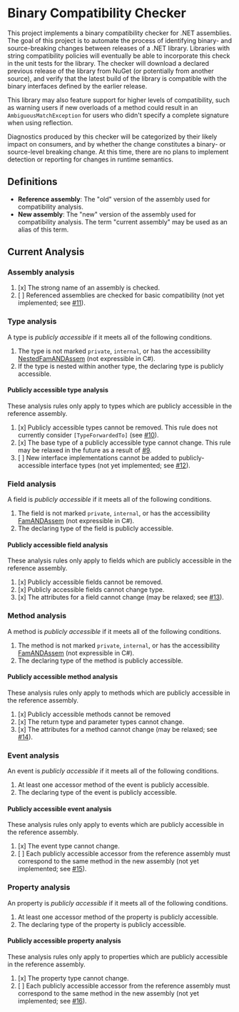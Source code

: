 # Binary Compatibility Checker

This project implements a binary compatibility checker for .NET assemblies. The goal of this project is to automate the
process of identifying binary- and source-breaking changes between releases of a .NET library. Libraries with string
compatibility policies will eventually be able to incorporate this check in the unit tests for the library. The checker
will download a declared previous release of the library from NuGet (or potentially from another source), and verify
that the latest build of the library is compatible with the binary interfaces defined by the earlier release.

This library may also feature support for higher levels of compatibility, such as warning users if new overloads of a
method could result in an `AmbiguousMatchException` for users who didn't specify a complete signature when using
reflection.

Diagnostics produced by this checker will be categorized by their likely impact on consumers, and by whether the change
constitutes a binary- or source-level breaking change. At this time, there are no plans to implement detection or
reporting for changes in runtime semantics.

## Definitions

* **Reference assembly**: The "old" version of the assembly used for compatibility analysis.
* **New assembly**: The "new" version of the assembly used for compatibility analysis. The term "current assembly" may
  be used as an alias of this term.

## Current Analysis

### Assembly analysis

1. [x] The strong name of an assembly is checked.
2. [ ] Referenced assemblies are checked for basic compatibility (not yet implemented; see
   [#11](https://github.com/rackerlabs/dotnet-compatibility/issues/11)).

### Type analysis

A type is *publicly accessible* if it meets all of the following conditions.

1. The type is not marked `private`, `internal`, or has the accessibility
   [NestedFamANDAssem](http://msdn.microsoft.com/en-us/library/system.reflection.typeattributes.aspx) (not expressible
   in C#).
2. If the type is nested within another type, the declaring type is publicly accessible.

#### Publicly accessible type analysis

These analysis rules only apply to types which are publicly accessible in the reference assembly.

1. [x] Publicly accessible types cannot be removed. This rule does not currently consider `[TypeForwardedTo]` (see
   [#10](https://github.com/rackerlabs/dotnet-compatibility/issues/10)).
2. [x] The base type of a publicly accessible type cannot change. This rule may be relaxed in the future as a result of
   [#9](https://github.com/rackerlabs/dotnet-compatibility/issues/9).
3. [ ] New interface implementations cannot be added to publicly-accessible interface types (not yet implemented; see
   [#12](https://github.com/rackerlabs/dotnet-compatibility/issues/12)).

### Field analysis

A field is *publicly accessible* if it meets all of the following conditions.

1. The field is not marked `private`, `internal`, or has the accessibility
   [FamANDAssem](http://msdn.microsoft.com/en-us/library/system.reflection.fieldattributes.aspx) (not expressible
   in C#).
2. The declaring type of the field is publicly accessible.

#### Publicly accessible field analysis

These analysis rules only apply to fields which are publicly accessible in the reference assembly.

1. [x] Publicly accessible fields cannot be removed.
2. [x] Publicly accessible fields cannot change type.
3. [x] The attributes for a field cannot change (may be relaxed; see
   [#13](https://github.com/rackerlabs/dotnet-compatibility/issues/13)).

### Method analysis

A method is *publicly accessible* if it meets all of the following conditions.

1. The method is not marked `private`, `internal`, or has the accessibility
   [FamANDAssem](http://msdn.microsoft.com/en-us/library/system.reflection.methodattributes.aspx) (not expressible
   in C#).
2. The declaring type of the method is publicly accessible.

#### Publicly accessible method analysis

These analysis rules only apply to methods which are publicly accessible in the reference assembly.

1. [x] Publicly accessible methods cannot be removed
2. [x] The return type and parameter types cannot change.
3. [x] The attributes for a method cannot change (may be relaxed; see
   [#14](https://github.com/rackerlabs/dotnet-compatibility/issues/14)).

### Event analysis

An event is *publicly accessible* if it meets all of the following conditions.

1. At least one accessor method of the event is publicly accessible.
2. The declaring type of the event is publicly accessible.

#### Publicly accessible event analysis

These analysis rules only apply to events which are publicly accessible in the reference assembly.

1. [x] The event type cannot change.
2. [ ] Each publicly accessible accessor from the reference assembly must correspond to the same method in the new
   assembly (not yet implemented; see [#15](https://github.com/rackerlabs/dotnet-compatibility/issues/15)).

### Property analysis

An property is *publicly accessible* if it meets all of the following conditions.

1. At least one accessor method of the property is publicly accessible.
2. The declaring type of the property is publicly accessible.

#### Publicly accessible property analysis

These analysis rules only apply to properties which are publicly accessible in the reference assembly.

1. [x] The property type cannot change.
2. [ ] Each publicly accessible accessor from the reference assembly must correspond to the same method in the new
   assembly (not yet implemented; see [#16](https://github.com/rackerlabs/dotnet-compatibility/issues/16)).
